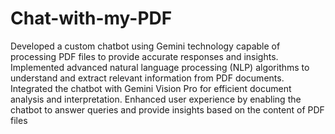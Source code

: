 # Chat-with-my-PDF
Developed a custom chatbot using Gemini technology capable of processing PDF files to provide accurate responses and
insights.
Implemented advanced natural language processing (NLP) algorithms to understand and extract relevant information from
PDF documents.
Integrated the chatbot with Gemini Vision Pro for efficient document analysis and interpretation.
Enhanced user experience by enabling the chatbot to answer queries and provide insights based on the content of PDF
files

